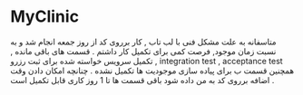 # MyClinic
متاسفانه به علت مشکل فنی با لب تاب , کار برروی کد از روز جمعه انجام شد و به نسبت زمان موجود, فرصت کمی برای تکمیل کار داشتم . 
قسمت های باقی مانده , تکمیل سرویس خواسته شده برای ثبت رزرو , integration test , acceptance test
همچنین قسمت ب برای پیاده سازی موجودیت ها تکمیل نشده . 
چنانچه امکان دادن وقت اضافه برروی کد به من داده شود باقی قسمت ها تا 1 روز کاری قابل تکمیل است . 
